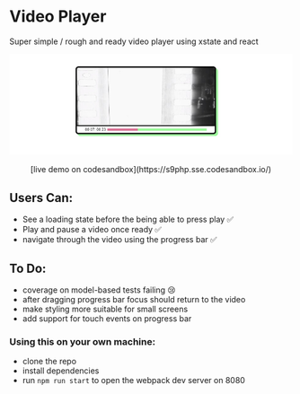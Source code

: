 # Video Player 
Super simple / rough and ready video player using xstate and react

![Project as of 01 May](./01May.jpg)

<div style='width: 100%; text-align: center;'>[live demo on codesandbox](https://s9php.sse.codesandbox.io/)</div>

## Users Can: 
- See a loading state before the being able to press play ✅
- Play and pause a video once ready ✅
- navigate through the video using the progress bar ✅

## To Do: 
- coverage on model-based tests failing 😢
- after dragging progress bar focus should return to the video
- make styling more suitable for small screens
- add support for touch events on progress bar

### Using this on your own machine: 
- clone the repo
- install dependencies 
- run `npm run start` to open the webpack dev server on 8080
